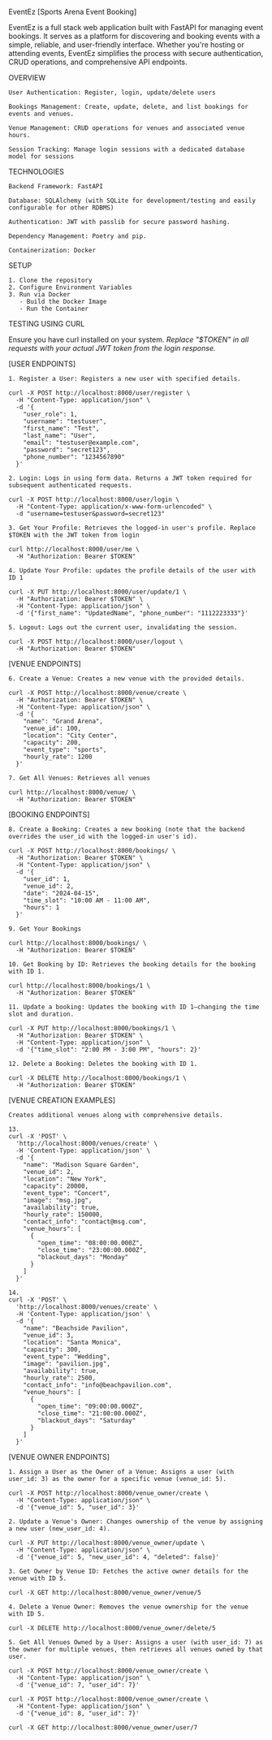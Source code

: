 EventEz [Sports Arena Event Booking]

EventEz is a full stack web application built with FastAPI for managing event bookings. It serves as a platform for discovering and booking events with a simple, reliable, and user-friendly interface. Whether you're hosting or attending events, EventEz simplifies the process with secure authentication, CRUD operations, and comprehensive API endpoints.

OVERVIEW

    User Authentication: Register, login, update/delete users

    Bookings Management: Create, update, delete, and list bookings for events and venues.

    Venue Management: CRUD operations for venues and associated venue hours.

    Session Tracking: Manage login sessions with a dedicated database model for sessions

TECHNOLOGIES

    Backend Framework: FastAPI

    Database: SQLAlchemy (with SQLite for development/testing and easily configurable for other RDBMS)

    Authentication: JWT with passlib for secure password hashing.

    Dependency Management: Poetry and pip.

    Containerization: Docker

SETUP

    1. Clone the repository
    2. Configure Environment Variables
    3. Run via Docker
       - Build the Docker Image
       - Run the Container

TESTING USING CURL

Ensure you have curl installed on your system.
*Replace "$TOKEN" in all requests with your actual JWT token from the login response.*

[USER ENDPOINTS]

    1. Register a User: Registers a new user with specified details.
    
    curl -X POST http://localhost:8000/user/register \
      -H "Content-Type: application/json" \
      -d '{
        "user_role": 1,
        "username": "testuser",
        "first_name": "Test",
        "last_name": "User",
        "email": "testuser@example.com",
        "password": "secret123",
        "phone_number": "1234567890"
      }'

    2. Login: Logs in using form data. Returns a JWT token required for subsequent authenticated requests.

    curl -X POST http://localhost:8000/user/login \
      -H "Content-Type: application/x-www-form-urlencoded" \
      -d "username=testuser&password=secret123"

    3. Get Your Profile: Retrieves the logged-in user's profile. Replace $TOKEN with the JWT token from login

    curl http://localhost:8000/user/me \
      -H "Authorization: Bearer $TOKEN"

    4. Update Your Profile: updates the profile details of the user with ID 1

    curl -X PUT http://localhost:8000/user/update/1 \
      -H "Authorization: Bearer $TOKEN" \
      -H "Content-Type: application/json" \
      -d '{"first_name": "UpdatedName", "phone_number": "1112223333"}'

    5. Logout: Logs out the current user, invalidating the session.

    curl -X POST http://localhost:8000/user/logout \
      -H "Authorization: Bearer $TOKEN"

[VENUE ENDPOINTS]

    6. Create a Venue: Creates a new venue with the provided details.

    curl -X POST http://localhost:8000/venue/create \
      -H "Authorization: Bearer $TOKEN" \
      -H "Content-Type: application/json" \
      -d '{
        "name": "Grand Arena",
        "venue_id": 100,
        "location": "City Center",
        "capacity": 200,
        "event_type": "sports",
        "hourly_rate": 1200
      }'

    7. Get All Venues: Retrieves all venues

    curl http://localhost:8000/venue/ \
      -H "Authorization: Bearer $TOKEN"

[BOOKING ENDPOINTS]

    8. Create a Booking: Creates a new booking (note that the backend overrides the user_id with the logged-in user's id).

    curl -X POST http://localhost:8000/bookings/ \
      -H "Authorization: Bearer $TOKEN" \
      -H "Content-Type: application/json" \
      -d '{
        "user_id": 1,
        "venue_id": 2,
        "date": "2024-04-15",
        "time_slot": "10:00 AM - 11:00 AM",
        "hours": 1
      }'

    9. Get Your Bookings

    curl http://localhost:8000/bookings/ \
      -H "Authorization: Bearer $TOKEN"

    10. Get Booking by ID: Retrieves the booking details for the booking with ID 1.

    curl http://localhost:8000/bookings/1 \
      -H "Authorization: Bearer $TOKEN"

    11. Update a booking: Updates the booking with ID 1—changing the time slot and duration.

    curl -X PUT http://localhost:8000/bookings/1 \
      -H "Authorization: Bearer $TOKEN" \
      -H "Content-Type: application/json" \
      -d '{"time_slot": "2:00 PM - 3:00 PM", "hours": 2}'

    12. Delete a Booking: Deletes the booking with ID 1.

    curl -X DELETE http://localhost:8000/bookings/1 \
      -H "Authorization: Bearer $TOKEN"

[VENUE CREATION EXAMPLES]
    
    Creates additional venues along with comprehensive details.
   
    13. 
    curl -X 'POST' \
      'http://localhost:8000/venues/create' \
      -H 'Content-Type: application/json' \
      -d '{
        "name": "Madison Square Garden",
        "venue_id": 2,
        "location": "New York",
        "capacity": 20000,
        "event_type": "Concert",
        "image": "msg.jpg",
        "availability": true,
        "hourly_rate": 150000,
        "contact_info": "contact@msg.com",
        "venue_hours": [
          {
            "open_time": "08:00:00.000Z",
            "close_time": "23:00:00.000Z",
            "blackout_days": "Monday"
          }
        ]
      }'

    14. 
    curl -X 'POST' \
      'http://localhost:8000/venues/create' \
      -H 'Content-Type: application/json' \
      -d '{
        "name": "Beachside Pavilion",
        "venue_id": 3,
        "location": "Santa Monica",
        "capacity": 300,
        "event_type": "Wedding",
        "image": "pavilion.jpg",
        "availability": true,
        "hourly_rate": 2500,
        "contact_info": "info@beachpavilion.com",
        "venue_hours": [
          {
            "open_time": "09:00:00.000Z",
            "close_time": "21:00:00.000Z",
            "blackout_days": "Saturday"
          }
        ]
      }'

[VENUE OWNER ENDPOINTS]

    1. Assign a User as the Owner of a Venue: Assigns a user (with user_id: 3) as the owner for a specific venue (venue_id: 5).

    curl -X POST http://localhost:8000/venue_owner/create \
      -H "Content-Type: application/json" \
      -d '{"venue_id": 5, "user_id": 3}'

    2. Update a Venue's Owner: Changes ownership of the venue by assigning a new user (new_user_id: 4).

    curl -X PUT http://localhost:8000/venue_owner/update \
      -H "Content-Type: application/json" \
      -d '{"venue_id": 5, "new_user_id": 4, "deleted": false}'

    3. Get Owner by Venue ID: Fetches the active owner details for the venue with ID 5.

    curl -X GET http://localhost:8000/venue_owner/venue/5

    4. Delete a Venue Owner: Removes the venue ownership for the venue with ID 5.

    curl -X DELETE http://localhost:8000/venue_owner/delete/5

    5. Get All Venues Owned by a User: Assigns a user (with user_id: 7) as the owner for multiple venues, then retrieves all venues owned by that user.

    curl -X POST http://localhost:8000/venue_owner/create \
      -H "Content-Type: application/json" \
      -d '{"venue_id": 7, "user_id": 7}'
      
    curl -X POST http://localhost:8000/venue_owner/create \
      -H "Content-Type: application/json" \
      -d '{"venue_id": 8, "user_id": 7}'

    curl -X GET http://localhost:8000/venue_owner/user/7












